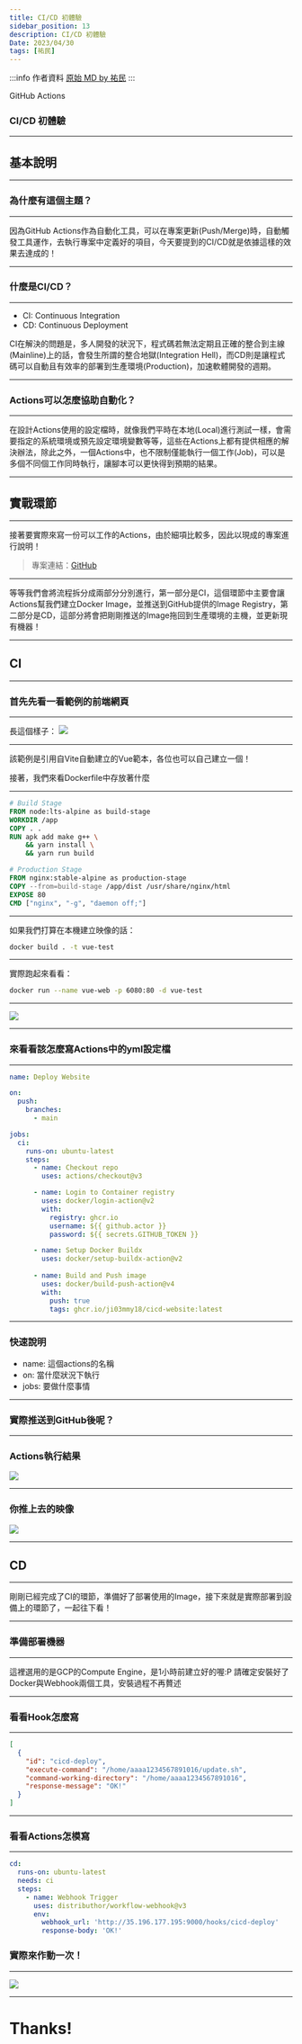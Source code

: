 ```yaml
---
title: CI/CD 初體驗
sidebar_position: 13
description: CI/CD 初體驗
Date: 2023/04/30
tags: [祐民]
---
```

:::info 作者資料
[原始 MD by 祐民](https://hackmd.io/@ji03mmy18/rknWELoXh#/)
:::


GitHub Actions
### CI/CD 初體驗



---

## 基本說明

----

### 為什麼有這個主題？

----

因為GitHub Actions作為自動化工具，可以在專案更新(Push/Merge)時，自動觸發工具運作，去執行專案中定義好的項目，今天要提到的CI/CD就是依據這樣的效果去達成的！

----

### 什麼是CI/CD？

----

- CI: Continuous Integration
- CD: Continuous Deployment

CI在解決的問題是，多人開發的狀況下，程式碼若無法定期且正確的整合到主線(Mainline)上的話，會發生所謂的整合地獄(Integration Hell)，而CD則是讓程式碼可以自動且有效率的部署到生產環境(Production)，加速軟體開發的週期。

----

### Actions可以怎麼協助自動化？

----

在設計Actions使用的設定檔時，就像我們平時在本地(Local)進行測試一樣，會需要指定的系統環境或預先設定環境變數等等，這些在Actions上都有提供相應的解決辦法，除此之外，一個Actions中，也不限制僅能執行一個工作(Job)，可以是多個不同個工作同時執行，讓腳本可以更快得到預期的結果。

---

## 實戰環節

----

接著要實際來寫一份可以工作的Actions，由於細項比較多，因此以現成的專案進行說明！

> 專案連結：[GitHub](https://github.com/ji03mmy18/cicd-website)

----

等等我們會將流程拆分成兩部分分別進行，第一部分是CI，這個環節中主要會讓Actions幫我們建立Docker Image，並推送到GitHub提供的Image Registry，第二部分是CD，這部分將會把剛剛推送的Image拖回到生產環境的主機，並更新現有機器！

---

## CI

----

### 首先先看一看範例的前端網頁

----

長這個樣子：
![](https://i.imgur.com/6QPvdFs.png)

----

該範例是引用自Vite自動建立的Vue範本，各位也可以自己建立一個！

接著，我們來看Dockerfile中存放著什麼

----

```dockerfile showLineNumbers
# Build Stage
FROM node:lts-alpine as build-stage
WORKDIR /app
COPY . .
RUN apk add make g++ \
    && yarn install \
    && yarn run build

# Production Stage
FROM nginx:stable-alpine as production-stage
COPY --from=build-stage /app/dist /usr/share/nginx/html
EXPOSE 80
CMD ["nginx", "-g", "daemon off;"]
```

----

如果我們打算在本機建立映像的話：

```bash showLineNumbers
docker build . -t vue-test
```

----

實際跑起來看看：

```bash showLineNumbers
docker run --name vue-web -p 6080:80 -d vue-test
```

----

![](https://i.imgur.com/vLeXKqw.png)

----

### 來看看該怎麼寫Actions中的yml設定檔

----

```yaml showLineNumbers
name: Deploy Website

on:
  push:
    branches:
      - main

jobs:
  ci:
    runs-on: ubuntu-latest
    steps:
      - name: Checkout repo
        uses: actions/checkout@v3

      - name: Login to Container registry
        uses: docker/login-action@v2
        with:
          registry: ghcr.io
          username: ${{ github.actor }}
          password: ${{ secrets.GITHUB_TOKEN }}

      - name: Setup Docker Buildx
        uses: docker/setup-buildx-action@v2
      
      - name: Build and Push image
        uses: docker/build-push-action@v4
        with:
          push: true
          tags: ghcr.io/ji03mmy18/cicd-website:latest
```

----

### 快速說明

- name: 這個actions的名稱
- on: 當什麼狀況下執行
- jobs: 要做什麼事情

----

### 實際推送到GitHub後呢？

----

### Actions執行結果
![](https://i.imgur.com/a7Ijb9d.png)

----

### 你推上去的映像
![](https://i.imgur.com/aP5NYfo.png)

---

## CD

----

剛剛已經完成了CI的環節，準備好了部署使用的Image，接下來就是實際部署到設備上的環節了，一起往下看！

----

### 準備部署機器

----

這裡選用的是GCP的Compute Engine，是1小時前建立好的喔:P
請確定安裝好了Docker與Webhook兩個工具，安裝過程不再贅述

----

### 看看Hook怎麼寫

----

```json showLineNumbers
[
  {
    "id": "cicd-deploy",
    "execute-command": "/home/aaaa1234567891016/update.sh",
    "command-working-directory": "/home/aaaa1234567891016",
    "response-message": "OK!"
  }
]
```

----

### 看看Actions怎模寫

----

```yaml showLineNumbers
cd:
  runs-on: ubuntu-latest
  needs: ci
  steps:
    - name: Webhook Trigger
      uses: distributhor/workflow-webhook@v3
      env:
        webhook_url: 'http://35.196.177.195:9000/hooks/cicd-deploy'
        response-body: 'OK!'
```

### 實際來作動一次！

----

![](https://i.imgur.com/akLfu37.png)

---

# Thanks!